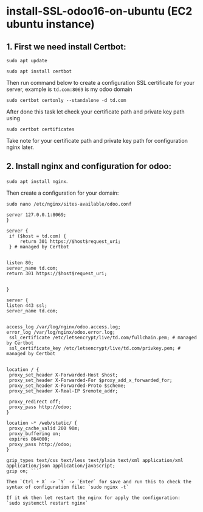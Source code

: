 # install-SSL-odoo16-on-ubuntu (EC2 ubuntu instance)

## 1. First we need install Certbot:
  `sudo apt update`
  
  `sudo apt install certbot`
  
  Then run command below to create a configuration SSL certificate for your server, example is `td.com:8069` is my odoo domain 

  `sudo certbot certonly --standalone -d td.com`

  After done this task let check your certificate path and private key path using
  
  `sudo certbot certificates`
  
  Take note for your certificate path and private key path for configuration nginx later.
  
## 2. Install nginx and configuration for odoo:
   `sudo apt install nginx`.
   
   Then create a configuration for your domain:
   
   
   `sudo nano /etc/nginx/sites-available/odoo.conf`

   ```upstream odoo {
server 127.0.0.1:8069;
}

server {
    if ($host = td.com) {
        return 301 https://$host$request_uri;
    } # managed by Certbot


listen 80;
server_name td.com;
return 301 https://$host$request_uri;


}

server {
listen 443 ssl;
server_name td.com;


access_log /var/log/nginx/odoo.access.log;
error_log /var/log/nginx/odoo.error.log;
    ssl_certificate /etc/letsencrypt/live/td.com/fullchain.pem; # managed by Certbot
    ssl_certificate_key /etc/letsencrypt/live/td.com/privkey.pem; # managed by Certbot


location / {
    proxy_set_header X-Forwarded-Host $host;
    proxy_set_header X-Forwarded-For $proxy_add_x_forwarded_for;
    proxy_set_header X-Forwarded-Proto $scheme;
    proxy_set_header X-Real-IP $remote_addr;

    proxy_redirect off;
    proxy_pass http://odoo;
}

location ~* /web/static/ {
    proxy_cache_valid 200 90m;
    proxy_buffering on;
    expires 864000;
    proxy_pass http://odoo;
}

gzip_types text/css text/less text/plain text/xml application/xml application/json application/javascript;
gzip on; ```

Then `Ctrl + X` -> `Y` -> `Enter` for save and run this to check the syntax of configuration file: `sudo nginx -t`

If it ok then let restart the nginx for apply the configuration:
`sudo systemctl restart nginx`

